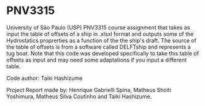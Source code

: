 # PNV3315
University of São Paulo (USP) PNV3315 course assignment that takes as input the table of offsets of a ship in .xlsxl format and outputs some of the Hydrostatics proprerties as a function of the the ship's draft. The source of the table of offsets is from a software called DELFTship and represents a tug boat. Note that this code was developed specifically to take this table of offsets as input and may need some adaptations if you input a different table.

Code author: Taiki Hashizume

Project Report made by: Henrique Gabrielli Spina, Matheus Shoiti Yoshimura, Matheus Silva Coutinho and Taiki Hashizume.
